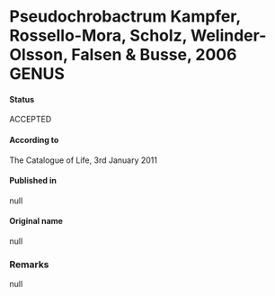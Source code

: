 # Pseudochrobactrum Kampfer, Rossello-Mora, Scholz, Welinder-Olsson, Falsen & Busse, 2006 GENUS

#### Status
ACCEPTED

#### According to
The Catalogue of Life, 3rd January 2011

#### Published in
null

#### Original name
null

### Remarks
null